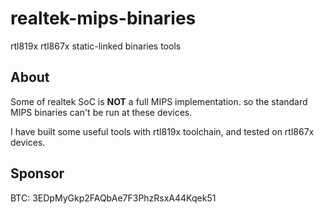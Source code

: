 # realtek-mips-binaries
rtl819x rtl867x static-linked binaries tools

## About
Some of realtek SoC is __NOT__ a full MIPS implementation. so the standard MIPS binaries can't be run at these devices.

I have built some useful tools with rtl819x toolchain, and tested on rtl867x devices.

## Sponsor
BTC: 3EDpMyGkp2FAQbAe7F3PhzRsxA44Kqek51
